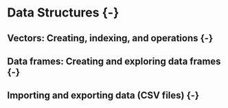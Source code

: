 # Data Structures {-}

## Vectors: Creating, indexing, and operations {-}

## Data frames: Creating and exploring data frames {-}

## Importing and exporting data (CSV files) {-}


